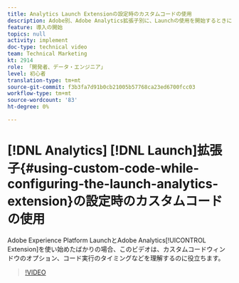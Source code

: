 ```yaml
---
title: Analytics Launch Extensionの設定時のカスタムコードの使用
description: Adobe別、Adobe Analytics拡張子別に、Launchの使用を開始するときに、このビデオを参照すると、カスタムコードウィンドウのオプション、コード実行のタイミングなどを理解できます。
feature: 導入の開始
topics: null
activity: implement
doc-type: technical video
team: Technical Marketing
kt: 2914
role: 「開発者、データ・エンジニア」
level: 初心者
translation-type: tm+mt
source-git-commit: f3b3fa7d91b0cb21005b57768ca23ed6700fcc03
workflow-type: tm+mt
source-wordcount: '83'
ht-degree: 0%

---
```



# [!DNL Analytics] [!DNL Launch]拡張子{#using-custom-code-while-configuring-the-launch-analytics-extension}の設定時のカスタムコードの使用

Adobe Experience Platform LaunchとAdobe Analytics[!UICONTROL Extension]を使い始めたばかりの場合、このビデオは、カスタムコードウィンドウのオプション、コード実行のタイミングなどを理解するのに役立ちます。

>[!VIDEO](https://video.tv.adobe.com/v/27272/?quality=9)
